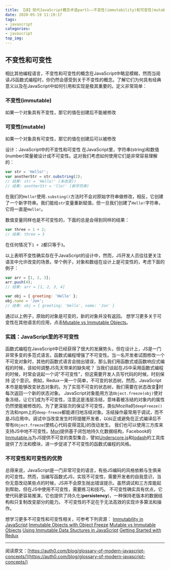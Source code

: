 ```yaml
---
title: 【译】现代JavaScript概念术语part1——不变性(immutability)和可变性(mutability)
date: 2020-05-19 11:19:17
tags: 
- javascript
categories:
- javascript
top_img:
---
```


## 不变性和可变性
相比其他编程语言，不变性和可变性的概念在JavaScript中略显模糊，然而当阅读JS函数式编程时，你仍然会感受到关于不变性的概念。了解它们为何具有经典意义以及在JavaScript中如何引用和实现是极其重要的。定义非常简单：

### 不变性(**immutable**)
如果一个对象具有不变性，那它的值在创建后不能被修改

### 可变性(**mutable**)
如果一个对象具有可变性，那它的值在创建后可以被修改

设计：JavaScript中的不变性和可变性
在JavaScript里，字符串(string)和数值(number)常量被设计成不可变性。这对我们考虑如何使用它们是非常容易理解的：
```javascript
var str = 'Hello!';
var anotherStr = str.substring(2);
// 结果: str = 'Hello!' (未改变))
// 结果: anotherStr = 'llo!' (新字符串)
```
在我们的`Hello!`使用`.substing()`方法时不会对原始字符串做修改，相反，它创建了一个新字符串。我们能给`str`变量重新赋值，但一旦我们创建了`Hello!`字符串，它将一直是`Hello!`。

数值变量同样也是不可变性的，下面的总是会得到同样的结果：
```javascript
var three = 1 + 2;
// 结果: three = 3
```
在任何情况下`1 + 2`都只等于`3`。

以上表明不变性确实存在于JavaScript的设计中，然而，JS开发人员往往更关注语言中允许改变的场景。举个例子，对象和数组在设计上是可变性的，考虑下面的例子：
```javascript
var arr = [1, 2, 3];
arr.push(4);
// 结果: arr = [1, 2, 3, 4]

var obj = { greeting: 'Hello' };
obj.name = 'Jon';
// 结果: obj = { greeting: 'Hello', name: 'Jon' }
```
通过以上例子，原始的对象是可变的，新的对象并没有返回。
想学习更多关于可变性在其他语言的应用，点击[Mutable vs Immutable Objects](https://www.interviewcake.com/concept/java/mutable)。

### 实践：JavaScript里的不可变性
函数式编程在JavaScript中已经获得了很大的发展势头，但在设计上，JS是一门非常多变的多范式语言。函数式编程增强了不可变性。当一名开发者试图修改一个不可变对象时，其他的函数式语言会抛出错误，那么我们用函数式或函数响应式编程的时候，该如何调整JS先天带来的缺失呢？
当我们谈起在JS中采用函数式编程的时候，时常会说起一个词"不可变性"，但这需要开发人员写代码的时候，时刻保持
这个意识。例如，Redux一来一个简单，不可变的状态树，然而，JavaScript本市是能够改变状态对象的。为了实现不可变的状态树，我们需要在状态改变时每次返回一个新的状态对象。
JavaScript对象能用方法`Object.freeze(obj)`使对象冻结，让它们成为不可变性，注意这是浅层冻结，意味着被冻结的对象内的属性仍然使能被修改的。为了更深层次的保证不可变性，类似Mozilla的`deepFreeze()`方法和npm上的`deep-freeze`都能递归地冻结对象。冻结操作最常用于调试，而不是JS应用中。调试中当改变发生时将提醒开发者，以纠正或避免在正式编译后不带有`Object.freeze`(使核心代码变得混乱)的改动发生。
我们也可以使用三方库来支持JS中地不可变性。[Mori](http://swannodette.github.io/mori/)提供基于闭包地持久化数据结构，Facebook的[Immutable.js](https://immutable-js.github.io/immutable-js/)为JS提供不可变的类型集合，譬如[Underscore.js](http://underscorejs.org/)和[lodash](https://lodash.com/)的工具库提供了方法和模块，进一步促进了不可变性的函数式编程的风格。

### 不可变性和可变性的优势
总得来说，JavaScript是一门非常可变的语言，有些JS编码的风格依赖与生俱来的可变性。然而，当编写函数式JS，实现不可变性，需要开发者的自我意识，当你无意改动某些点的时候，JS并不会原生抛出错误提示。虽然调试和三方库能起到帮助，但在JS中使用不可变性，需要练习和技巧。
不可变性确实具有优点，它使代码更容易推演，它也提供了持久化(**persistency**)，一种保持老版本的数据结构和只复制改变部分的能力。
不可变性的不足在于无法高效的实现许多算法和操作。

想学习更多不可变性和可变性相关，可参考下列资源：
[Immutability in JavaScript](https://www.sitepoint.com/immutability-javascript/)
[Immutable Objects with Object Freeze](http://adripofjavascript.com/blog/drips/immutable-objects-with-object-freeze.html)
[Mutable vs Immutable Objects](https://www.interviewcake.com/concept/java/mutable)
[Using Immutable Data Stuctures in JavaScript](http://jlongster.com/Using-Immutable-Data-Structures-in-JavaScript)
[Getting Started with Redux](https://egghead.io/courses/getting-started-with-redux)

****
阅读原文：[https://auth0.com/blog/glossary-of-modern-javascript-concepts/](https://auth0.com/blog/glossary-of-modern-javascript-concepts/)